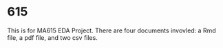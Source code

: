 # 615
This is for MA615 EDA Project. There are four documents invovled: a Rmd file, a pdf file, and two csv files. 
